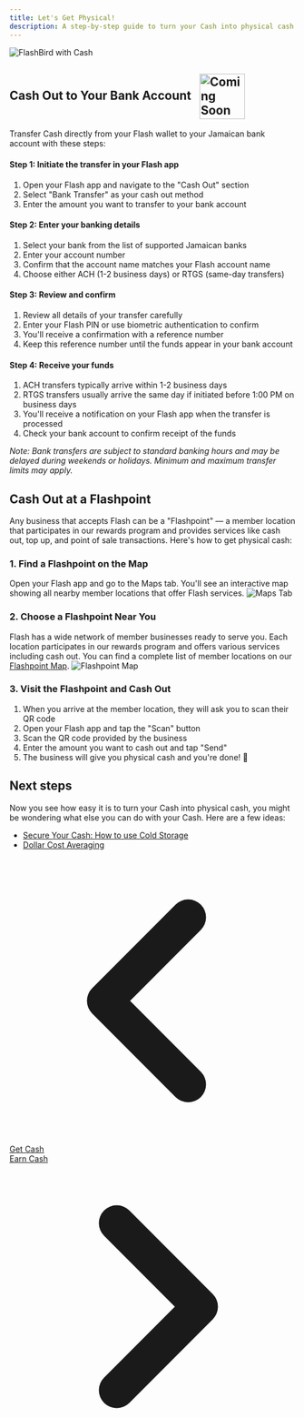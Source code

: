 ```yaml
---
title: Let's Get Physical!
description: A step-by-step guide to turn your Cash into physical cash.
---
```

![FlashBird with Cash](/images/get-cash.jpeg)

## Cash Out to Your Bank Account <img src="https://png.pngtree.com/png-clipart/20221211/ourmid/pngtree-coming-soon-banner-png-image_6519489.png" alt="Coming Soon" style="height: 80px; display: inline-block; vertical-align: middle; margin-left: 10px;">

Transfer Cash directly from your Flash wallet to your Jamaican bank account with these steps:

#### Step 1: Initiate the transfer in your Flash app
1. Open your Flash app and navigate to the "Cash Out" section
2. Select "Bank Transfer" as your cash out method
3. Enter the amount you want to transfer to your bank account

#### Step 2: Enter your banking details
1. Select your bank from the list of supported Jamaican banks
2. Enter your account number
3. Confirm that the account name matches your Flash account name
4. Choose either ACH (1-2 business days) or RTGS (same-day transfers)

#### Step 3: Review and confirm
1. Review all details of your transfer carefully
2. Enter your Flash PIN or use biometric authentication to confirm
3. You'll receive a confirmation with a reference number
4. Keep this reference number until the funds appear in your bank account

#### Step 4: Receive your funds
1. ACH transfers typically arrive within 1-2 business days
2. RTGS transfers usually arrive the same day if initiated before 1:00 PM on business days
3. You'll receive a notification on your Flash app when the transfer is processed
4. Check your bank account to confirm receipt of the funds

*Note: Bank transfers are subject to standard banking hours and may be delayed during weekends or holidays. Minimum and maximum transfer limits may apply.*

## Cash Out at a Flashpoint

Any business that accepts Flash can be a "Flashpoint" — a member location that participates in our rewards program and provides services like cash out, top up, and point of sale transactions. Here's how to get physical cash:

### 1. Find a Flashpoint on the Map
Open your Flash app and go to the Maps tab. You'll see an interactive map showing all nearby member locations that offer Flash services.
![Maps Tab](/images/badges/png/Screenshot-map.png)

### 2. Choose a Flashpoint Near You
Flash has a wide network of member businesses ready to serve you. Each location participates in our rewards program and offers various services including cash out. You can find a complete list of member locations on our [Flashpoint Map](https://flashpoint.flashapp.me).
![Flashpoint Map](https://external-content.duckduckgo.com/iu/?u=https%3A%2F%2Fwww.lockedownseo.com%2Fwp-content%2Fuploads%2F2013%2F11%2Fadd-map-marker-google-maps.jpg&f=1&nofb=1&ipt=1e0378994a52e5316b86d378b31f725668d627bdfaffbaaf2d5f41a8d6777126&ipo=images)

### 3. Visit the Flashpoint and Cash Out
1. When you arrive at the member location, they will ask you to scan their QR code
2. Open your Flash app and tap the "Scan" button
3. Scan the QR code provided by the business
4. Enter the amount you want to cash out and tap "Send"
5. The business will give you physical cash and you're done! 🤙


## Next steps

Now you see how easy it is to turn your Cash into physical cash, you might be wondering what else you can do with your Cash. 
Here are a few ideas:

-   [Secure Your Cash: How to use Cold Storage](guides/sweep-to-cold-storage)
-   [Dollar Cost Averaging](guides/dca)

<!-- Navigation links -->
<div class="flex justify-between items-center mt-8 pt-4 border-t border-zinc-200 dark:border-zinc-700">
  <div class="w-1/3 text-left">
    <a href="get-cash" class="inline-flex items-center bg-purple-600 hover:bg-purple-700 text-white rounded-md transition-colors px-4 py-2 text-sm font-medium shadow-sm hover:shadow-md">
      <svg xmlns="http://www.w3.org/2000/svg" class="h-6 w-6 mr-2" fill="none" viewBox="0 0 24 24" stroke="currentColor">
        <path stroke-linecap="round" stroke-linejoin="round" stroke-width="3" d="M15 19l-7-7 7-7" />
      </svg>
      Get Cash
    </a>
  </div>
  <div class="w-1/3 text-center">
    <!-- Optional center content -->
  </div>
  <div class="w-1/3 text-right">
    <a href="earn" class="inline-flex items-center bg-purple-600 hover:bg-purple-700 text-white rounded-md transition-colors px-4 py-2 text-sm font-medium shadow-sm hover:shadow-md">
      Earn Cash
      <svg xmlns="http://www.w3.org/2000/svg" class="h-6 w-6 ml-2" fill="none" viewBox="0 0 24 24" stroke="currentColor">
        <path stroke-linecap="round" stroke-linejoin="round" stroke-width="3" d="M9 5l7 7-7 7" />
      </svg>
    </a>
  </div>
</div>